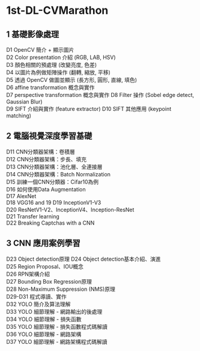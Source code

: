 # 1st-DL-CVMarathon  

## 1 基礎影像處理
D1 OpenCV 簡介 + 顯示圖片  
D2 Color presentation 介紹 (RGB, LAB, HSV)  
D3 顏色相關的預處理 (改變亮度, 色差)  
D4 以圖片為例做矩陣操作 (翻轉, 縮放, 平移)  
D5 透過 OpenCV 做圖並顯示 (長方形, 圓形, 直線, 填色)  
D6 affine transformation 概念與實作  
D7 perspective transformation 概念與實作
D8 Filter 操作 (Sobel edge detect, Gaussian Blur)  
D9 SIFT 介紹與實作 (feature extractor)
D10 SIFT 其他應用 (keypoint matching)
  
## 2 電腦視覺深度學習基礎  
D11 CNN分類器架構：卷積層  
D12 CNN分類器架構：步長、填充  
D13 CNN分類器架構：池化層、全連接層  
D14 CNN分類器架構：Batch Normalization  
D15 訓練一個CNN分類器：Cifar10為例  
D16 如何使用Data Augmentation  
D17 AlexNet  
D18 VGG16 and 19 
D19 InceptionV1-V3  
D20 ResNetV1-V2、InceptionV4、Inception-ResNet  
D21 Transfer learning  
D22 Breaking Captchas with a CNN  

## 3 CNN 應用案例學習
D23 Object detection原理
D24 Object detection基本介紹、演進  
D25 Region Proposal、IOU概念  
D26 RPN架構介紹  
D27 Bounding Box Regression原理  
D28 Non-Maximum Suppression (NMS)原理   
D29-D31 程式導讀、實作  
D32 YOLO 簡介及算法理解  
D33 YOLO 細節理解 - 網路輸出的後處理  
D34 YOLO 細節理解 - 損失函數  
D35 YOLO 細節理解 - 損失函數程式碼解讀  
D36 YOLO 細節理解 - 網路架構  
D37 YOLO 細節理解 - 網路架構程式碼解讀


